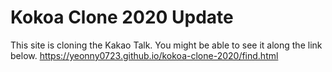 # Kokoa Clone 2020 Update

  This site is cloning the Kakao Talk.
  You might be able to see it along the link below. 
  https://yeonny0723.github.io/kokoa-clone-2020/find.html
